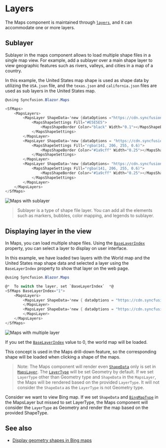 # Layers

The Maps component is maintained through [`layers`](https://help.syncfusion.com/cr/aspnetcore-blazor/Syncfusion.Blazor.Maps.MapsLayer.html), and it can accommodate one or more layers.

## Sublayer

Sublayer in the maps component allows to load multiple shape files in a single map view. For example, add a sublayer over a main shape layer to view geographic features such as rivers, valleys, and cities in a map of a country.

In this example, the United States map shape is used as shape data by utilizing the `USA.json` file, and the `texas.json` and `california.json` files are used as sub layers in the United States map.

```csharp
@using Syncfusion.Blazor.Maps

<SfMaps>
    <MapsLayers>
        <MapsLayer ShapeData='new {dataOptions ="https://cdn.syncfusion.com/maps/map-data/usa.json"}' Tvalue="string">
            <MapsShapeSettings Fill="#E5E5E5">
                <MapsShapeBorder Color="black" Width="0.1"></MapsShapeBorder>
            </MapsShapeSettings>
        </MapsLayer>
        <MapsLayer ShapeData='new {dataOptions = "https://cdn.syncfusion.com/maps/map-data/texas.json"}' Type="Syncfusion.Blazor.Maps.Type.SubLayer" Tvalue="string">
            <MapsShapeSettings Fill="rgba(141, 206, 255, 0.6)">
                <MapsShapeBorder Color="#1a9cff" Width="0.25"></MapsShapeBorder>
            </MapsShapeSettings>
        </MapsLayer>
        <MapsLayer ShapeData='new {dataOptions= "https://cdn.syncfusion.com/maps/map-data/california.json"}' Type="Syncfusion.Blazor.Maps.Type.SubLayer" Tvalue="string">
            <MapsShapeSettings Fill="rgba(141, 206, 255, 0.6)">
                <MapsShapeBorder Color="#1a9cff" Width="0.25"></MapsShapeBorder>
            </MapsShapeSettings>
        </MapsLayer>
    </MapsLayers>
</SfMaps>
```

![Maps with sublayer](./images/Layers/layers.png)

> Sublayer is a type of shape file layer. You can add all the elements such as markers, bubbles, color mapping, and legends to sublayer.

## Displaying layer in the view

In Maps, you can load multiple shape files. Using the [`BaseLayerIndex`](https://help.syncfusion.com/cr/blazor/Syncfusion.Blazor~Syncfusion.Blazor.Maps.SfMaps~BaseLayerIndex.html) property, you can select a layer to display on user interface.

In this example, we have loaded two layers with the World map and the United States map shape data and selected a layer using the `BaseLayerIndex` property to show that layer on the web page.

```csharp
@using Syncfusion.Blazor.Maps

@*  To switch the layer, set `BaseLayerIndex`  *@
<SfMaps BaseLayerIndex="1">
    <MapsLayers>
        <MapsLayer ShapeData='new { dataOptions = "https://cdn.syncfusion.com/maps/map-data/world-map.json" }'>
        </MapsLayer>
        <MapsLayer ShapeData='new { dataOptions = "https://cdn.syncfusion.com/maps/map-data/usa.json" }'>
        </MapsLayer>
    </MapsLayers>
</SfMaps>
```

![Maps with multiple layer](./images/Layers/multi-layer.png)

If you set the [`BaseLayerIndex`](https://help.syncfusion.com/cr/blazor/Syncfusion.Blazor~Syncfusion.Blazor.Maps.SfMaps~BaseLayerIndex.html) value to 0, the world map will be loaded.

This concept is used in the Maps drill-down feature, so the corresponding shape will be loaded when clicking a shape of the maps.

> Note: The Maps component will render even [`ShapeData`](https://help.syncfusion.com/cr/blazor/Syncfusion.Blazor.Charts.ChartSeries.html#Syncfusion_Blazor_Charts_ChartSeries_SummaryFillColor) only is set in [`MapsLayer`](https://help.syncfusion.com/cr/blazor/Syncfusion.Blazor.Maps.MapsLayer.html). The [`LayerType`](https://help.syncfusion.com/cr/blazor/Syncfusion.Blazor.Charts.SfRangeNavigator.html#Syncfusion_Blazor_Charts_SfRangeNavigator_NavigatorBorder) will be set Geometry by default. If we set `LayerType` other than Geometry type and `ShapeData` in the `MapsLayer`, the Maps will be rendered based on the provided `LayerType`. It will not consider the `ShapeData` as the `LayerType` is not Geometry type.

Consider we want to view Bing map. If we set `ShapeData` and [`BingMapType`](https://help.syncfusion.com/cr/blazor/Syncfusion.Blazor.Charts.SfRangeNavigator.html#Syncfusion_Blazor_Charts_SfRangeNavigator_ValueType) in the MapsLayer but missed to set LayerType, the Maps component will consider the `LayerType` as Geometry and render the map based on the provided ShapeType.

## See also

* [Display geometry shapes in Bing maps](how-to/display-geometry-shapes-in-bing-maps)
